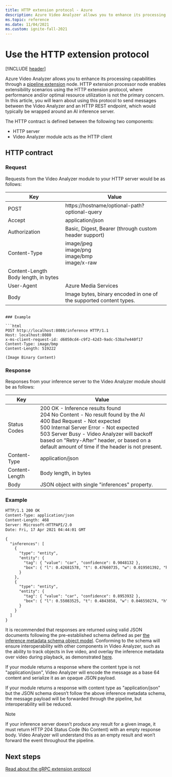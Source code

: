 ```yaml
---
title: HTTP extension protocol - Azure
description: Azure Video Analyzer allows you to enhance its processing capabilities through a pipeline extension node. HTTP extension processor enables extensibility scenarios using the HTTP protocol, where performance and/or optimal resource utilization is not the primary concern.
ms.topic: reference
ms.date: 11/04/2021
ms.custom: ignite-fall-2021
---
```


# Use the HTTP extension protocol 

[!INCLUDE [header](includes/edge-env.md)]

Azure Video Analyzer allows you to enhance its processing capabilities through a [pipeline extension](../pipeline-extension.md) node. HTTP extension processor node enables extensibility scenarios using the HTTP extension protocol, where performance and/or optimal resource utilization is not the primary concern. In this article, you will learn about using this protocol to send messages between the Video Analyzer and an HTTP REST endpoint, which would typically be wrapped around an AI inference server.

The HTTP contract is defined between the following two components:

* HTTP server
* Video Analyzer module acts as the HTTP client

## HTTP contract

### Request

Requests from the Video Analyzer module to your HTTP server would be as follows:

|Key|Value|
|---|---|
|POST|https://hostname/optional-path?optional-query|
|Accept|application/json|
|Authorization|	Basic, Digest, Bearer (through custom header support)|
|Content-Type|	image/jpeg<br/>image/png<br/>image/bmp<br/>image/x-raw|
|Content-Length Body length, in bytes	||
|User-Agent	|Azure Media Services|
|Body|	Image bytes, binary encoded in one of the supported content types.|
```

### Example

```html
POST http://localhost:8080/inference HTTP/1.1
Host: localhost:8080
x-ms-client-request-id: d6050cd4-c9f2-42d3-9adc-53ba7e440f17
Content-Type: image/bmp
Content-Length: 519222

(Image Binary Content)
```

### Response

Responses from your inference server to the Video Analyzer module should be as follows:

|Key|	Value|
|---|----|
|Status Codes|	200 OK - Inference results found<br/>204 No Content - No result found by the AI<br/>400 Bad Request - Not expected<br/>500 Internal Server Error - Not expected<br/>503 Server Busy - Video Analyzer will backoff based on "Retry-After" header, or based on a default amount of time if the header is not present.|
|Content-Type	|application/json|
|Content-Length	|Body length, in bytes|
|Body|	JSON object with single "inferences" property.|

### Example

```html
HTTP/1.1 200 OK
Content-Type: application/json
Content-Length: 468
Server: Microsoft-HTTPAPI/2.0
Date: Fri, 17 Apr 2021 04:44:01 GMT

{
  "inferences": [
    {
      "type": "entity",
      "entity": {
        "tag": { "value": "car", "confidence": 0.9048132 },
        "box": { "l": 0.42681578, "t": 0.47660735, "w": 0.019501392, "h": 0.020954132 }
      }
    },
    {
      "type": "entity",
      "entity": {
        "tag": { "value": "car", "confidence": 0.8953932 },
        "box": { "l": 0.55083525, "t": 0.4843858, "w": 0.046550274, "h": 0.046502113 }
      }
    }    
  ]
}
```

It is recommended that responses are returned using valid JSON documents following the pre-established schema defined as per [the inference metadata schema object model](inference-metadata-schema.md). Conforming to the schema will ensure interoperability with other components in Video Analyzer, such as the ability to track objects in live video, and overlay the inference metadata over video during playback, as demonstrated [here](record-stream-inference-data-with-video.md).

If your module returns a response where the content type is not "application/json", Video Analyzer will encode the message as a base 64 content and serialize it as an opaque JSON payload.

If your module returns a response with content type as "application/json" but the JSON schema doesn’t follow the above inference metadata schema, the message payload will be forwarded through the pipeline, but interoperability will be reduced.

> [!NOTE]
> If your inference server doesn’t produce any result for a given image, it must return HTTP 204 Status Code (No Content) with an empty response body. Video Analyzer will understand this as an empty result and won’t forward the event throughout the pipeline.

## Next steps

[Read about the gRPC extension protocol](grpc-extension-protocol.md)
